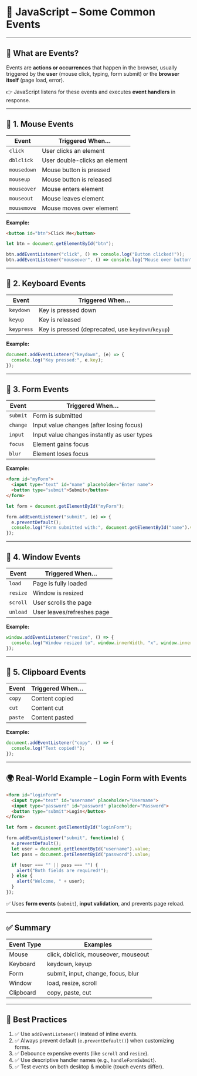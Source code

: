 # 🎯 JavaScript – Some Common Events

---

## 📖 What are Events?

Events are **actions or occurrences** that happen in the browser, usually triggered by the **user** (mouse click, typing, form submit) or the **browser itself** (page load, error).

👉 JavaScript listens for these events and executes **event handlers** in response.

---

## 🔎 1. Mouse Events

| Event       | Triggered When…               |
| ----------- | ----------------------------- |
| `click`     | User clicks an element        |
| `dblclick`  | User double-clicks an element |
| `mousedown` | Mouse button is pressed       |
| `mouseup`   | Mouse button is released      |
| `mouseover` | Mouse enters element          |
| `mouseout`  | Mouse leaves element          |
| `mousemove` | Mouse moves over element      |

**Example:**

```html
<button id="btn">Click Me</button>
```

```javascript
let btn = document.getElementById("btn");

btn.addEventListener("click", () => console.log("Button clicked!"));
btn.addEventListener("mouseover", () => console.log("Mouse over button"));
```

---

## 🔎 2. Keyboard Events

| Event      | Triggered When…                                    |
| ---------- | -------------------------------------------------- |
| `keydown`  | Key is pressed down                                |
| `keyup`    | Key is released                                    |
| `keypress` | Key is pressed (deprecated, use `keydown`/`keyup`) |

**Example:**

```javascript
document.addEventListener("keydown", (e) => {
  console.log("Key pressed:", e.key);
});
```

---

## 🔎 3. Form Events

| Event    | Triggered When…                             |
| -------- | ------------------------------------------- |
| `submit` | Form is submitted                           |
| `change` | Input value changes (after losing focus)    |
| `input`  | Input value changes instantly as user types |
| `focus`  | Element gains focus                         |
| `blur`   | Element loses focus                         |

**Example:**

```html
<form id="myForm">
  <input type="text" id="name" placeholder="Enter name">
  <button type="submit">Submit</button>
</form>
```

```javascript
let form = document.getElementById("myForm");

form.addEventListener("submit", (e) => {
  e.preventDefault();
  console.log("Form submitted with:", document.getElementById("name").value);
});
```

---

## 🔎 4. Window Events

| Event    | Triggered When…            |
| -------- | -------------------------- |
| `load`   | Page is fully loaded       |
| `resize` | Window is resized          |
| `scroll` | User scrolls the page      |
| `unload` | User leaves/refreshes page |

**Example:**

```javascript
window.addEventListener("resize", () => {
  console.log("Window resized to", window.innerWidth, "x", window.innerHeight);
});
```

---

## 🔎 5. Clipboard Events

| Event   | Triggered When… |
| ------- | --------------- |
| `copy`  | Content copied  |
| `cut`   | Content cut     |
| `paste` | Content pasted  |

**Example:**

```javascript
document.addEventListener("copy", () => {
  console.log("Text copied!");
});
```

---

## 🌍 Real-World Example – Login Form with Events

```html
<form id="loginForm">
  <input type="text" id="username" placeholder="Username">
  <input type="password" id="password" placeholder="Password">
  <button type="submit">Login</button>
</form>
```

```javascript
let form = document.getElementById("loginForm");

form.addEventListener("submit", function(e) {
  e.preventDefault();
  let user = document.getElementById("username").value;
  let pass = document.getElementById("password").value;

  if (user === "" || pass === "") {
    alert("Both fields are required!");
  } else {
    alert("Welcome, " + user);
  }
});
```

✅ Uses **form events** (`submit`), **input validation**, and prevents page reload.

---

## ✅ Summary

| Event Type | Examples                             |
| ---------- | ------------------------------------ |
| Mouse      | click, dblclick, mouseover, mouseout |
| Keyboard   | keydown, keyup                       |
| Form       | submit, input, change, focus, blur   |
| Window     | load, resize, scroll                 |
| Clipboard  | copy, paste, cut                     |

---

## 🧠 Best Practices

1. ✅ Use `addEventListener()` instead of inline events.
2. ✅ Always prevent default (`e.preventDefault()`) when customizing forms.
3. ✅ Debounce expensive events (like `scroll` and `resize`).
4. ✅ Use descriptive handler names (e.g., `handleFormSubmit`).
5. ✅ Test events on both desktop & mobile (touch events differ).
